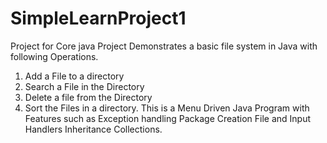 # SimpleLearnProject1
Project for Core java
Project Demonstrates a basic file system in Java with following Operations.
1) Add a File to a directory
2) Search a File in the Directory
3) Delete a file from the Directory
4) Sort the Files in a directory.
This is a Menu Driven Java Program with Features such as
Exception handling
Package Creation
File and Input Handlers
Inheritance 
Collections.
